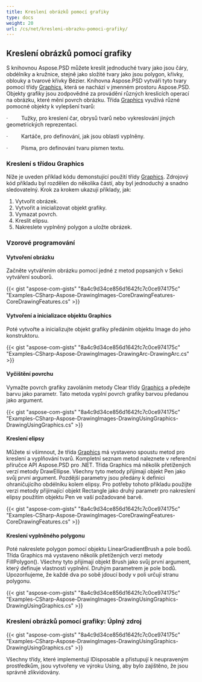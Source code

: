 ```yaml
---
title: Kreslení obrázků pomocí grafiky
type: docs
weight: 20
url: /cs/net/kresleni-obrazku-pomoci-grafiky/
---
```


## **Kreslení obrázků pomocí grafiky**
S knihovnou Aspose.PSD můžete kreslit jednoduché tvary jako jsou čáry, obdélníky a kružnice, stejně jako složité tvary jako jsou polygon, křivky, oblouky a tvarové křivky Bézier. Knihovna Aspose.PSD vytváří tyto tvary pomocí třídy [Graphics](https://reference.aspose.com/psd/net/aspose.psd/graphics), která se nachází v jmenném prostoru Aspose.PSD. Objekty grafiky jsou zodpovědné za provádění různých kreslicích operací na obrázku, které mění povrch obrázku. Třída [Graphics](https://reference.aspose.com/psd/net/aspose.psd/graphics) využívá různé pomocné objekty k vylepšení tvarů:

·         Tužky, pro kreslení čar, obrysů tvarů nebo vykreslování jiných geometrických reprezentací.

·         Kartáče, pro definování, jak jsou oblasti vyplněny.

·         Písma, pro definování tvaru písmen textu.
### **Kreslení s třídou Graphics**
Níže je uveden příklad kódu demonstující použití třídy [Graphics](https://reference.aspose.com/psd/net/aspose.psd/graphics). Zdrojový kód příkladu byl rozdělen do několika částí, aby byl jednoduchý a snadno sledovatelný. Krok za krokem ukazují příklady, jak:

1. Vytvořit obrázek.
1. Vytvořit a inicializovat objekt grafiky.
1. Vymazat povrch.
1. Kreslit elipsu.
1. Nakreslete vyplněný polygon a uložte obrázek.
### **Vzorové programování**
#### **Vytvoření obrázku**
Začněte vytvářením obrázku pomocí jedné z metod popsaných v Sekci vytváření souborů.

{{< gist "aspose-com-gists" "8a4c9d34ce856d1642fc7c0ce974175c" "Examples-CSharp-Aspose-DrawingImages-CoreDrawingFeatures-CoreDrawingFeatures.cs" >}}
#### **Vytvoření a inicializace objektu Graphics**
Poté vytvořte a inicializujte objekt grafiky předáním objektu Image do jeho konstruktoru.

{{< gist "aspose-com-gists" "8a4c9d34ce856d1642fc7c0ce974175c" "Examples-CSharp-Aspose-DrawingImages-DrawingArc-DrawingArc.cs" >}}
#### **Vyčištění povrchu**
Vymažte povrch grafiky zavoláním metody Clear třídy [Graphics](https://reference.aspose.com/psd/net/aspose.psd/graphics) a předejte barvu jako parametr. Tato metoda vyplní povrch grafiky barvou předanou jako argument.

{{< gist "aspose-com-gists" "8a4c9d34ce856d1642fc7c0ce974175c" "Examples-CSharp-Aspose-DrawingImages-DrawingUsingGraphics-DrawingUsingGraphics.cs" >}}
#### **Kreslení elipsy**
Můžete si všimnout, že třída [Graphics](https://reference.aspose.com/psd/net/aspose.psd/graphics) má vystaveno spoustu metod pro kreslení a vyplňování tvarů. Kompletní seznam metod naleznete v referenční příručce API Aspose.PSD pro .NET. Třída Graphics má několik přetížených verzí metody DrawEllipse. Všechny tyto metody přijímají objekt Pen jako svůj první argument. Pozdější parametry jsou předány k definici ohraničujícího obdélníku kolem elipsy. Pro potřeby tohoto příkladu použijte verzi metody přijímající objekt Rectangle jako druhý parametr pro nakreslení elipsy použitím objektu Pen ve vaší požadované barvě.

{{< gist "aspose-com-gists" "8a4c9d34ce856d1642fc7c0ce974175c" "Examples-CSharp-Aspose-DrawingImages-CoreDrawingFeatures-CoreDrawingFeatures.cs" >}}
#### **Kreslení vyplněného polygonu**
Poté nakreslete polygon pomocí objektu LinearGradientBrush a pole bodů. Třída Graphics má vystaveno několik přetížených verzí metody FillPolygon(). Všechny tyto přijímají objekt Brush jako svůj první argument, který definuje vlastnosti vyplnění. Druhým parametrem je pole bodů. Upozorňujeme, že každé dva po sobě jdoucí body v poli určují stranu polygonu.

{{< gist "aspose-com-gists" "8a4c9d34ce856d1642fc7c0ce974175c" "Examples-CSharp-Aspose-DrawingImages-DrawingUsingGraphics-DrawingUsingGraphics.cs" >}}
### **Kreslení obrázků pomocí grafiky: Úplný zdroj**
{{< gist "aspose-com-gists" "8a4c9d34ce856d1642fc7c0ce974175c" "Examples-CSharp-Aspose-DrawingImages-DrawingUsingGraphics-DrawingUsingGraphics.cs" >}}

Všechny třídy, které implementují IDisposable a přistupují k neupraveným prostředkům, jsou vytvořeny ve výroku Using, aby bylo zajištěno, že jsou správně zlikvidovány.

